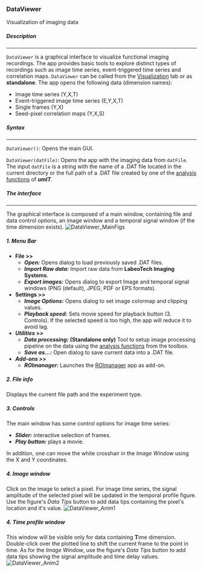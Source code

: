 ### DataViewer
Visualization of imaging data
##### Description
___
```DataViewer``` is a graphical interface to visualize functional imaging recordings. The app provides basic tools to explore distinct types of recordings such as image time series, event-triggered time series and correlation maps. ```DataViewer``` can be called from the [Visualization](/visualization_tab.md) tab or as **standalone**. 
The app opens the following data (dimension names):
* Image time series (Y,X,T)
* Event-triggered image time series (E,Y,X,T)
* Single frames (Y,X)
* Seed-pixel correlation maps (Y,X,S)

##### Syntax
___

```DataViewer()```: Opens the main GUI.   

```DataViewer(datFile)```: Opens the app with the imaging data from ```datFile```. The input ```datFile``` is a string with the name of a .DAT file located in the current directory or the full path of a .DAT file created by one of the [analysis functions](/index.md/#analysisfunctions) of ***umIT***.

##### The interface
___   

The graphical interface is composed of a main window, containing file and data control options, an image window and a temporal signal window (if the time dimension exists).
![DataViewer_MainFigs](/assets/img/dataviewer_mainFigs.png)
##### 1. Menu Bar
* **File >>**
    * ***Open:***  Opens dialog to load previously saved .DAT files.
    * ***Import Raw data:*** Import raw data from **LabeoTech Imaging Systems**.
    * ***Export images:*** Opens dialog to export Image and temporal signal windows (PNG (default), JPEG, PDF or EPS formats).
* **Settings >>**
    * ***Image Options:*** Opens dialog to set image colormap and clipping values.
    * ***Playback speed:*** Sets movie speed for playback button (3. Controls). If the selected speed is too high, the app will reduce it to avoid lag.
* ***Utilities >>***
    * ***Data processing:*** **(Standalone only)** Tool to setup image processing pipeline on the data using the [analysis functions](/index.md/#analysisfunctions) from the toolbox. 
    *  ***Save as...:*** Open dialog to save current data into a .DAT file.
* ***Add-ons >>***
    * ***ROImanager:*** Launches the [ROImanager](/ROImanager.md) app as add-on.

##### 2. File info
Displays the current file path and the experiment type.
##### 3. Controls
The main window has some control options for image time series: 
* ***Slider:*** interactive selection of frames.
* ***Play button:*** plays a movie.   

In addition, one can move the white crosshair in the *Image Window* using the X and Y coordinates.

##### 4. Image window
Click on the image to select a pixel. For image time series, the signal amplitude of the selected pixel will be updated in the temporal profile figure. Use the figure's *Data Tips* button to add data tips containing the pixel's location and it's value.
<img src="https://s-belanger.github.io/Umit/assets/gifs/dataviewer_imagFig_clicking.gif" alt="DataViewer_Anim1" />

##### 4. Time profile window
This window will be visible only for data containing **T**ime dimension. Double-click over the plotted line to shift the current frame to the point in time. As for the *Image Window*, use the figure's *Data Tips* button to add data tips  showing the signal amplitude and time delay values.
<img src="https://s-belanger.github.io/Umit/assets/gifs/dataviewer_timeFig_clicking.gif" alt="DataViewer_Anim2" />











